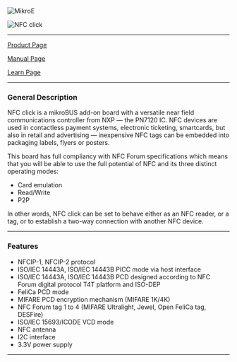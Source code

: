 ![MikroE](http://www.mikroe.com/img/designs/beta/logo_small.png)

![NFC click](http://cdn.mikroe.com.s3.amazonaws.com/img/banners/news/2016/11/nfc-click-banner-news.png)

---

[Product Page](http://www.mikroe.com/click/nfc)

[Manual Page](http://docs.mikroe.com/NFC_click)

[Learn Page](http://learn.mikroe.com/what-is-rfid/)

---

### General Description

NFC click is a mikroBUS add-on board with a versatile near field communications controller from NXP — the PN7120 IC. NFC devices are used in contactless payment systems, electronic ticketing, smartcards, but also in retail and advertising — inexpensive NFC tags can be embedded into packaging labels, flyers or posters.

This board has full compliancy with NFC Forum specifications which means that you will be able to use the full potential of NFC and its three distinct operating modes:

- Card emulation
- Read/Write
- P2P

In other words, NFC click can be set to behave either as an NFC reader, or a tag, or to establish a two-way connection with another NFC device.

---

### Features
- NFCIP-1, NFCIP-2 protocol
- ISO/IEC 14443A, ISO/IEC 14443B PICC mode via host interface
- ISO/IEC 14443A, ISO/IEC 14443B PCD designed according to NFC Forum digital protocol T4T platform and ISO-DEP
- FeliCa PCD mode
- MIFARE PCD encryption mechanism (MIFARE 1K/4K)
- NFC Forum tag 1 to 4 (MIFARE Ultralight, Jewel, Open FeliCa tag, DESFire)
- ISO/IEC 15693/ICODE VCD mode
- NFC antenna
- I2C interface
- 3.3V power supply

---
